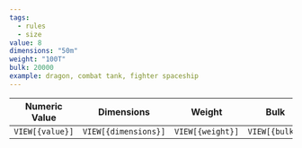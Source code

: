 ```yaml
---
tags:
  - rules
  - size
value: 8
dimensions: "50m"
weight: "100T"
bulk: 20000
example: dragon, combat tank, fighter spaceship
---
```

|  Numeric Value  |      Dimensions      |      Weight      |      Bulk      |      Example      |
| :-------------: | :------------------: | :--------------: | :------------: | :---------------: |
| `VIEW[{value}]` | `VIEW[{dimensions}]` | `VIEW[{weight}]` | `VIEW[{bulk}]` | `VIEW[{example}]` |
